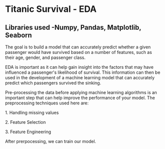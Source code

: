 # Titanic Survival - EDA
## Libraries used -Numpy, Pandas, Matplotlib, Seaborn
<p>The goal is to build a model that can accurately predict whether a given passenger would have survived based on a number of features, such as their age, gender, and passenger class.</p>
<p>EDA is important as it can help gain insight into the factors that may have influenced a passenger's likelihood of survival. This information can then be used in the development of a machine learning model that can accurately predict which passengers survived the sinking. </p>
<p>Pre-processing the data before applying machine learning algorithms is an important step that can help improve the performance of your model. The preprocessing techniques used here are:</p>
<p>1. Handling missing values</p>
<p>2. Feature Selection</p>
<p>3. Feature Engineering</p>
<p>After prerpocessing, we can train our model.</p>
